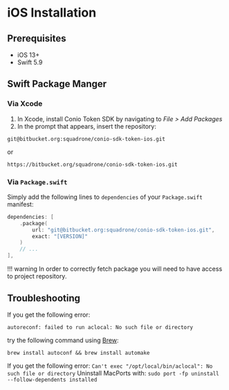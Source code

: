 # iOS Installation

## Prerequisites

- iOS 13+
- Swift 5.9

## Swift Package Manger

### Via Xcode

1. In Xcode, install Conio Token SDK by navigating to *File > Add Packages*
2. In the prompt that appears, insert the repository:

```
git@bitbucket.org:squadrone/conio-sdk-token-ios.git
```

or 

```
https://bitbucket.org/squadrone/conio-sdk-token-ios.git
```

### Via `Package.swift`

Simply add the following lines to `dependencies` of your `Package.swift` manifest:

```swift
dependencies: [
	.package(
		url: "git@bitbucket.org:squadrone/conio-sdk-token-ios.git",
		exact: "[VERSION]"
	)
	// ...
],
```

!!! warning
	In order to correctly fetch package you will need to have access to project repository.

## Troubleshooting

If you get the following error:

`autoreconf: failed to run aclocal: No such file or directory` 

try the following command using [Brew](https://brew.sh/index_it):

`brew install autoconf && brew install automake`

If you get the following error:
`Can't exec "/opt/local/bin/aclocal": No such file or directory`
Uninstall MacPorts with:
`sudo port -fp uninstall --follow-dependents installed`